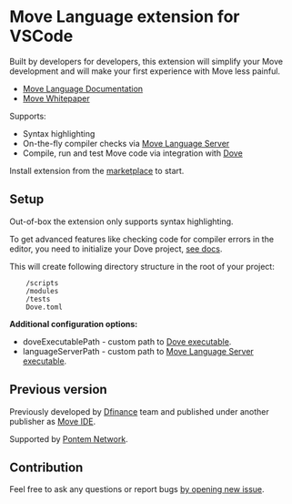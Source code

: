 # Move Language extension for VSCode

Built by developers for developers, this extension will simplify your Move development and will make your first
experience with Move less painful.

-   [Move Language Documentation](https://developers.diem.com/docs/move/overview)
-   [Move Whitepaper](https://developers.diem.com/main/docs/move-paper)

Supports:

-   Syntax highlighting
-   On-the-fly compiler checks via [Move Language Server]()
-   Compile, run and test Move code via integration with [Dove]()

Install extension from
the [marketplace](https://marketplace.visualstudio.com/items?itemName=PontemNetwork.move-language) to start.

## Setup

Out-of-box the extension only supports syntax highlighting.

To get advanced features like checking code for compiler errors in the editor, you need to initialize your Dove project, [see docs](https://docs.pontem.network/03.-move-vm/compiler_and_toolset#dove).

This will create following directory structure in the root of your project:

```
    /scripts
    /modules
    /tests
    Dove.toml
```

**Additional configuration options:**

-   doveExecutablePath - custom path to [Dove executable](https://github.com/dfinance/move-tools#dove).
-   languageServerPath - custom path
    to [Move Language Server executable](https://github.com/dfinance/move-tools#language-server).

## Previous version

Previously developed by [Dfinance](https://dfinance.co) team and published under another publisher
as [Move IDE](https://marketplace.visualstudio.com/items?itemName=damirka.move-ide).

Supported by [Pontem Network](https://pontem.network).

## Contribution

Feel free to ask any questions or report
bugs [by opening new issue](https://github.com/pontem-network/vscode-move-ide/issues).
